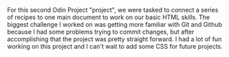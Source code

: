 For this second Odin Project "project", we were tasked to connect a series of recipes to one main document to work on our basic HTML skills. The biggest challenge I worked on was getting more familiar with Git and Github because I had some problems trying to commit changes, but after accomplishing that the project was pretty straight forward. I had a lot of fun working on this project and I can't wait to add some CSS for future projects.
